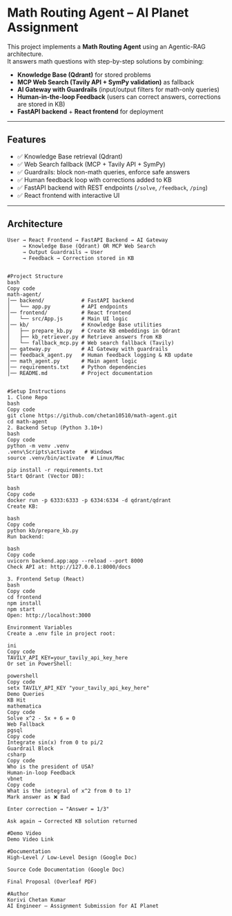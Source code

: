 #  Math Routing Agent – AI Planet Assignment

This project implements a **Math Routing Agent** using an Agentic-RAG architecture.  
It answers math questions with step-by-step solutions by combining:

- **Knowledge Base (Qdrant)** for stored problems  
- **MCP Web Search (Tavily API + SymPy validation)** as fallback  
- **AI Gateway with Guardrails** (input/output filters for math-only queries)  
- **Human-in-the-loop Feedback** (users can correct answers, corrections are stored in KB)  
- **FastAPI backend** + **React frontend** for deployment  

---

##  Features

- ✅ Knowledge Base retrieval (Qdrant)  
- ✅ Web Search fallback (MCP + Tavily API + SymPy)  
- ✅ Guardrails: block non-math queries, enforce safe answers  
- ✅ Human feedback loop with corrections added to KB  
- ✅ FastAPI backend with REST endpoints (`/solve`, `/feedback`, `/ping`)  
- ✅ React frontend with interactive UI  

---

##  Architecture

```text
User → React Frontend → FastAPI Backend → AI Gateway
     → Knowledge Base (Qdrant) OR MCP Web Search
     → Output Guardrails → User
     → Feedback → Correction stored in KB


#Project Structure
bash
Copy code
math-agent/
│── backend/            # FastAPI backend
│   └── app.py          # API endpoints
│── frontend/           # React frontend
│   └── src/App.js      # Main UI logic
│── kb/                 # Knowledge Base utilities
│   ├── prepare_kb.py   # Create KB embeddings in Qdrant
│   ├── kb_retriever.py # Retrieve answers from KB
│   └── fallback_mcp.py # Web search fallback (Tavily)
│── gateway.py          # AI Gateway with guardrails
│── feedback_agent.py   # Human feedback logging & KB update
│── math_agent.py       # Main agent logic
│── requirements.txt    # Python dependencies
│── README.md           # Project documentation


#Setup Instructions
1. Clone Repo
bash
Copy code
git clone https://github.com/chetan10510/math-agent.git
cd math-agent
2. Backend Setup (Python 3.10+)
bash
Copy code
python -m venv .venv
.venv\Scripts\activate   # Windows
source .venv/bin/activate  # Linux/Mac

pip install -r requirements.txt
Start Qdrant (Vector DB):

bash
Copy code
docker run -p 6333:6333 -p 6334:6334 -d qdrant/qdrant
Create KB:

bash
Copy code
python kb/prepare_kb.py
Run backend:

bash
Copy code
uvicorn backend.app:app --reload --port 8000
Check API at: http://127.0.0.1:8000/docs

3. Frontend Setup (React)
bash
Copy code
cd frontend
npm install
npm start
Open: http://localhost:3000

Environment Variables
Create a .env file in project root:

ini
Copy code
TAVILY_API_KEY=your_tavily_api_key_here
Or set in PowerShell:

powershell
Copy code
setx TAVILY_API_KEY "your_tavily_api_key_here"
Demo Queries
KB Hit
mathematica
Copy code
Solve x^2 - 5x + 6 = 0
Web Fallback
pgsql
Copy code
Integrate sin(x) from 0 to pi/2
Guardrail Block
csharp
Copy code
Who is the president of USA?
Human-in-loop Feedback
vbnet
Copy code
What is the integral of x^2 from 0 to 1?
Mark answer as ❌ Bad

Enter correction → "Answer = 1/3"

Ask again → Corrected KB solution returned

#Demo Video
Demo Video Link

#Documentation
High-Level / Low-Level Design (Google Doc)

Source Code Documentation (Google Doc)

Final Proposal (Overleaf PDF)

#Author
Korivi Chetan Kumar
AI Engineer – Assignment Submission for AI Planet